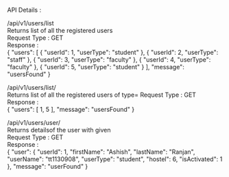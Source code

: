 API Details :

/api/v1/users/list  
Returns list of all the registered users  
Request Type : GET  
Response :  
{
  "users": [
    {
      "userId": 1,
      "userType": "student"
    },
    {
      "userId": 2,
      "userType": "staff"
    },
    {
      "userId": 3,
      "userType": "faculty"
    },
    {
      "userId": 4,
      "userType": "faculty"
    },
    {
      "userId": 5,
      "userType": "student"
    }
  ],
  "message": "usersFound"
}
  
  
/api/v1/users/list/<userType>  
Returns list of all the registered users of type=<userType>
Request Type : GET  
Response :  
{
  "users": [
    1,
    5
  ],
  "message": "usersFound"
}  
  
  

/api/v1/users/user/<userId>  
Returns detailsof the user with given <userId>  
Request Type : GET  
Response :  
{
  "user": {
    "userId": 1,
    "firstName": "Ashish",
    "lastName": "Ranjan",
    "userName": "tt1130908",
    "userType": "student",
    "hostel": 6,
    "isActivated": 1
  },
  "message": "userFound"
}